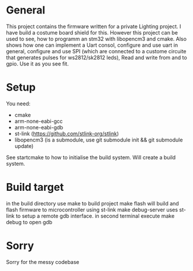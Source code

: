 # General
This project contains the firmware written for a private Lighting project. I have build a costume board shield for this. However this project can be used to see, how to programm an stm32 with libopencm3 and cmake. Also shows how one can implement a Uart consol, configure and use uart in general, configure and use SPI (which are connected to a custome circuite that generates pulses for ws2812/sk2812 leds), Read and write from and to gpio. Use it as you see fit.

# Setup
You need:
 - cmake
 - arm-none-eabi-gcc
 - arm-none-eabi-gdb
 - st-link (https://github.com/stlink-org/stlink)
 - libopencm3 (is a submodule, use git submodule init && git submodule update)

See startcmake to how to initialise the build system. Will create a build system.

# Build target
in the build directory use make to build project
make flash will build and flash firmware to microcontroller using st-link
make debug-server uses st-link to setup a remote gdb interface. in second terminal execute make debug to open gdb

# Sorry

Sorry for the messy codebase

